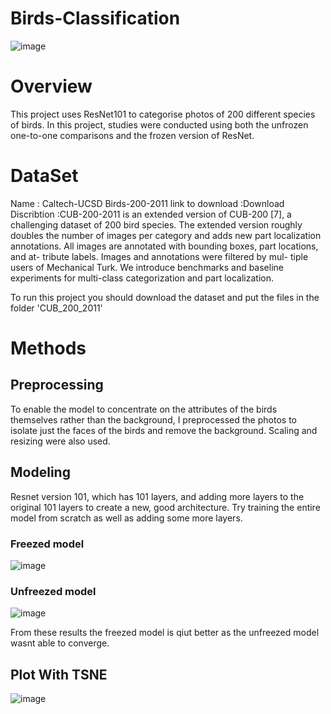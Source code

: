 # Birds-Classification
![image](https://user-images.githubusercontent.com/109751694/209489396-5c73c6a0-6c01-44fe-be02-03dd88499564.png)


# Overview
This project uses ResNet101 to categorise photos of 200 different species of birds. In this project, studies were conducted using both the unfrozen one-to-one comparisons and the frozen version of ResNet.

# DataSet
Name : Caltech-UCSD Birds-200-2011
link to download :Download
Discribtion :CUB-200-2011 is an extended version of CUB-200 [7], a challenging dataset of 200 bird species. The extended version roughly doubles the number of images per category and adds new part localization annotations. All images are annotated with bounding boxes, part locations, and at- tribute labels. Images and annotations were filtered by mul- tiple users of Mechanical Turk. We introduce benchmarks and baseline experiments for multi-class categorization and part localization.

To run this project you should download the dataset and put the files in the folder 'CUB_200_2011'

# Methods
## Preprocessing
To enable the model to concentrate on the attributes of the birds themselves rather than the background, I preprocessed the photos to isolate just the faces of the birds and remove the background.
Scaling and resizing were also used.

## Modeling 
Resnet version 101, which has 101 layers, and adding more layers to the original 101 layers to create a new, good architecture.
Try training the entire model from scratch as well as adding some more layers.
### Freezed model

![image](https://user-images.githubusercontent.com/109751694/209489639-dcc095bb-454f-45d0-a462-6dd53f35cdb8.png)
### Unfreezed model
![image](https://user-images.githubusercontent.com/109751694/209489653-47487de7-da84-404b-a199-0ddd4c6f32d7.png)

From these results the freezed model is qiut better as the unfreezed model wasnt able to converge.

## Plot With TSNE
![image](https://user-images.githubusercontent.com/109751694/209489853-cbdff505-e30c-4dea-9c6d-ba0d0e2ae176.png)

